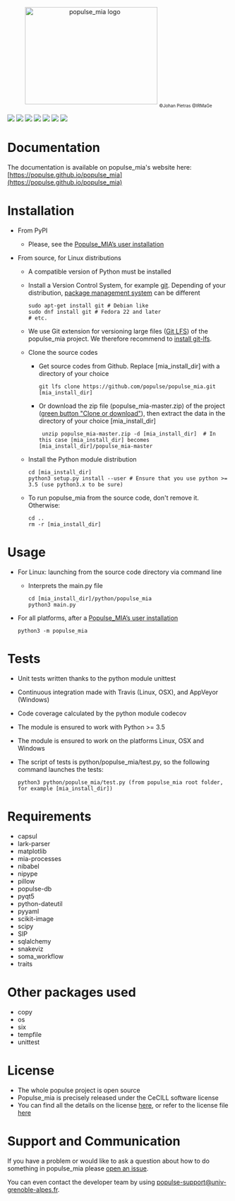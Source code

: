 <p align="center" >
	<img src="https://github.com/populse/populse_mia/blob/master/python/populse_mia/sources_images/Logo_populse_mia.jpg" alt="populse_mia logo" height="220" width="300">
	<sub><sub> ©Johan Pietras @IRMaGe </sub></sub>
</p>

[![](https://travis-ci.org/populse/populse_mia.svg?branch=master)](https://travis-ci.org/populse/populse_mia)
[![](https://ci.appveyor.com/api/projects/status/2km9ddxkpfkgra7v?svg=true)](https://ci.appveyor.com/project/populse/populse-mia)
[![](https://codecov.io/github/populse/populse_mia/coverage.svg?branch=master)](https://codecov.io/github/populse/populse_mia)
[![](https://img.shields.io/badge/license-CeCILL-blue.svg)](https://github.com/populse/populse_mia/blob/master/LICENSE)
[![](https://img.shields.io/pypi/v/populse_mia.svg)](https://pypi.org/project/populse-mia/)
[![](https://img.shields.io/badge/python-3.5%2C%203.6%2C%203.7-yellow.svg)](#)
[![](https://img.shields.io/badge/platform-Linux%2C%20OSX%2C%20Windows-orange.svg)](#)

# Documentation

The documentation is available on populse_mia's website here: [https://populse.github.io/populse_mia](https://populse.github.io/populse_mia)

# Installation

* From PyPI

  * Please, see the [Populse_MIA’s user installation](https://populse.github.io/populse_mia/html/installation/user_installation.html)

* From source, for Linux distributions
  * A compatible version of Python must be installed
  * Install a Version Control System, for example [git](https://git-scm.com/book/en/v2/Getting-Started-About-Version-Control). Depending of your distribution, [package management system](https://en.wikipedia.org/wiki/Package_manager) can be different
  
        sudo apt-get install git # Debian like
        sudo dnf install git # Fedora 22 and later
        # etc.
  * We use Git extension for versioning large files ([Git LFS](https://git-lfs.github.com/)) of the populse_mia project. We therefore recommend to [install git-lfs](https://github.com/git-lfs/git-lfs/wiki/Installation).
  * Clone the source codes

    * Get source codes from Github. Replace [mia_install_dir] with a directory of your choice

          git lfs clone https://github.com/populse/populse_mia.git [mia_install_dir]

    * Or download the zip file (populse_mia-master.zip) of the project ([green button "Clone or download"](https://github.com/populse/populse_mia)), then extract the data in the directory of your choice [mia_install_dir]

           unzip populse_mia-master.zip -d [mia_install_dir]  # In this case [mia_install_dir] becomes [mia_install_dir]/populse_mia-master
	
  * Install the Python module distribution

        cd [mia_install_dir]  
        python3 setup.py install --user # Ensure that you use python >= 3.5 (use python3.x to be sure)  

  * To run populse_mia from the source code, don't remove it. Otherwise:

        cd ..  
        rm -r [mia_install_dir]  

# Usage

  * For Linux: launching from the source code directory via command line

    * Interprets the main.py file

          cd [mia_install_dir]/python/populse_mia  
          python3 main.py  

  * For all platforms, after a [Populse_MIA’s user installation](https://populse.github.io/populse_mia/html/installation/user_installation.html)
 
        python3 -m populse_mia

# Tests

* Unit tests written thanks to the python module unittest
* Continuous integration made with Travis (Linux, OSX), and AppVeyor (Windows)
* Code coverage calculated by the python module codecov
* The module is ensured to work with Python >= 3.5
* The module is ensured to work on the platforms Linux, OSX and Windows
* The script of tests is python/populse_mia/test.py, so the following command launches the tests:

      python3 python/populse_mia/test.py (from populse_mia root folder, for example [mia_install_dir])

# Requirements

* capsul
* lark-parser
* matplotlib
* mia-processes
* nibabel
* nipype
* pillow
* populse-db
* pyqt5
* python-dateutil
* pyyaml
* scikit-image
* scipy
* SIP
* sqlalchemy
* snakeviz
* soma_workflow
* traits

# Other packages used

* copy
* os
* six
* tempfile
* unittest

# License

* The whole populse project is open source
* Populse_mia is precisely released under the CeCILL software license
* You can find all the details on the license [here](http://www.cecill.info/licences/Licence_CeCILL_V2.1-en.html), or refer to the license file [here](https://github.com/populse/populse_mia/blob/master/LICENSE)

# Support and Communication

If you have a problem or would like to ask a question about how to do something in populse_mia please [open an issue](https://github.com/populse/populse_mia/issues).

You can even contact the developer team by using populse-support@univ-grenoble-alpes.fr.


